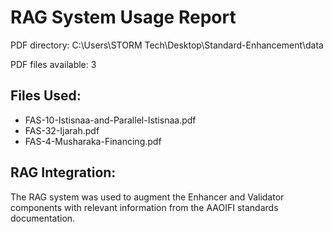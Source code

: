 # RAG System Usage Report

PDF directory: C:\Users\STORM Tech\Desktop\Standard-Enhancement\data

PDF files available: 3

## Files Used:

- FAS-10-Istisnaa-and-Parallel-Istisnaa.pdf
- FAS-32-Ijarah.pdf
- FAS-4-Musharaka-Financing.pdf

## RAG Integration:

The RAG system was used to augment the Enhancer and Validator components with relevant information from the AAOIFI standards documentation.

